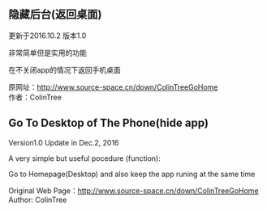 ## 隐藏后台(返回桌面)

更新于2016.10.2 版本1.0

非常简单但是实用的功能

在不关闭app的情况下返回手机桌面

原网址：http://www.source-space.cn/down/ColinTreeGoHome  
作者：ColinTree



## Go To Desktop of The Phone(hide app)
 
Version1.0 Update in Dec.2, 2016

A very simple but useful pocedure (function): 

Go to Homepage(Desktop) and also keep the app runing at the same time

Original Web Page：http://www.source-space.cn/down/ColinTreeGoHome  
Author: ColinTree
